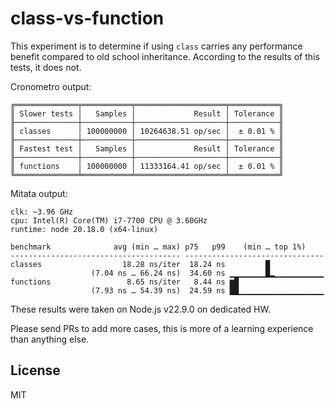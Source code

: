 # class-vs-function

This experiment is to determine if using `class` carries any performance benefit
compared to old school inheritance. According to the results of this tests,
it does not.

Cronometro output:


```
╔══════════════╤═══════════╤════════════════════╤═══════════╗
║ Slower tests │   Samples │             Result │ Tolerance ║
╟──────────────┼───────────┼────────────────────┼───────────╢
║ classes      │ 100000000 │ 10264638.51 op/sec │  ± 0.01 % ║
╟──────────────┼───────────┼────────────────────┼───────────╢
║ Fastest test │   Samples │             Result │ Tolerance ║
╟──────────────┼───────────┼────────────────────┼───────────╢
║ functions    │ 100000000 │ 11333164.41 op/sec │  ± 0.01 % ║
╚══════════════╧═══════════╧════════════════════╧═══════════╝
```

Mitata output:

```
clk: ~3.96 GHz
cpu: Intel(R) Core(TM) i7-7700 CPU @ 3.60GHz
runtime: node 20.18.0 (x64-linux)

benchmark              avg (min … max) p75   p99    (min … top 1%)
-------------------------------------- -------------------------------
classes                  18.28 ns/iter  18.24 ns         █
                  (7.04 ns … 66.24 ns)  34.60 ns ▁▁▁▁▁▁▁▁█▂▁▁▁▁▁▁▁▁▁▁▁
functions                 8.65 ns/iter   8.44 ns ▆█
                  (7.93 ns … 54.39 ns)  24.59 ns ██▁▁▁▁▁▁▁▁▁▁▁▁▁▁▁▁▁▁▁
```

These results were taken on Node.js v22.9.0 on dedicated HW.

Please send PRs to add more cases, this is more of a learning experience than anything else.

## License

MIT
